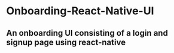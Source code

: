 # Onboarding-React-Native-UI

## An onboarding UI consisting of a login and signup page using react-native

